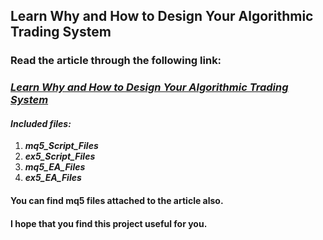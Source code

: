 ## Learn Why and How to Design Your Algorithmic Trading System
### Read the article through the following link: 
### ***[Learn Why and How to Design Your Algorithmic Trading System](https://www.mql5.com/en/articles/10293)***
#### ***Included files:***
1. ***mq5_Script_Files***
2. ***ex5_Script_Files***
3. ***mq5_EA_Files***
4. ***ex5_EA_Files***
#### You can find mq5 files attached to the article also.

#### I hope that you find this project useful for you.